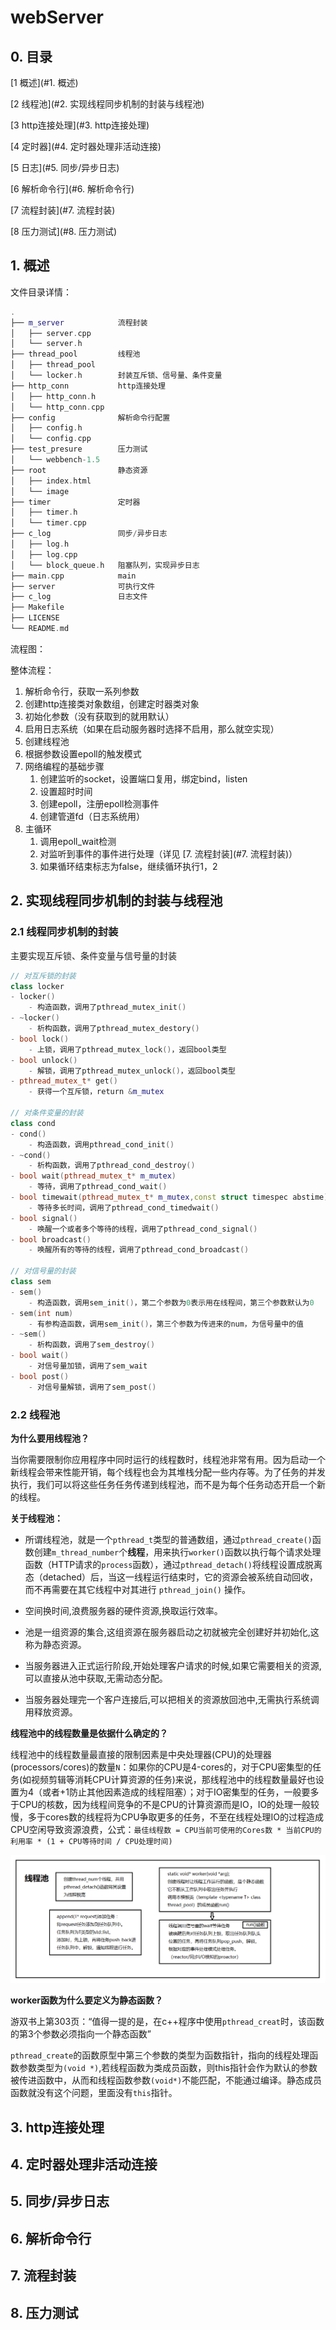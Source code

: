 # webServer

## 0. 目录

[1 概述](#1. 概述)

[2 线程池](#2. 实现线程同步机制的封装与线程池)

[3 http连接处理](#3. http连接处理)

[4 定时器](#4. 定时器处理非活动连接)

[5 日志](#5. 同步/异步日志)

[6 解析命令行](#6. 解析命令行)

[7 流程封装](#7. 流程封装)

[8 压力测试](#8. 压力测试)

## 1. 概述

文件目录详情：

```c++
.
├── m_server			流程封装
│   ├── server.cpp
│   └── server.h
├── thread_pool			线程池
│   ├── thread_pool
│   └── locker.h		封装互斥锁、信号量、条件变量
├── http_conn			http连接处理
│   ├── http_conn.h
│   └── http_conn.cpp
├── config				解析命令行配置
│   ├── config.h
│   └── config.cpp
├── test_presure		压力测试
│   └── webbench-1.5
├── root				静态资源
│   ├── index.html
│   └── image
├── timer				定时器
│   ├── timer.h
│   └── timer.cpp
├── c_log				同步/异步日志
│   ├── log.h
│   ├── log.cpp
│   └── block_queue.h	阻塞队列，实现异步日志
├── main.cpp			main
├── server				可执行文件
├── c_log				日志文件
├── Makefile			
├── LICENSE
└── README.md
```

流程图：



整体流程：

1. 解析命令行，获取一系列参数
2. 创建http连接类对象数组，创建定时器类对象
3. 初始化参数（没有获取到的就用默认）
4. 启用日志系统（如果在启动服务器时选择不启用，那么就空实现）
5. 创建线程池
6. 根据参数设置epoll的触发模式
7. 网络编程的基础步骤
   1. 创建监听的socket，设置端口复用，绑定bind，listen
   2. 设置超时时间
   3. 创建epoll，注册epoll检测事件
   4. 创建管道fd（日志系统用）
8. 主循环
   1. 调用epoll_wait检测
   2. 对监听到事件的事件进行处理（详见 [7. 流程封装](#7. 流程封装)）
   3. 如果循环结束标志为false，继续循环执行1，2

## 2. 实现线程同步机制的封装与线程池
### 2.1 线程同步机制的封装
主要实现互斥锁、条件变量与信号量的封装
```cpp
// 对互斥锁的封装
class locker
- locker()
    - 构造函数，调用了pthread_mutex_init()
- ~locker()
    - 析构函数，调用了pthread_mutex_destory()
- bool lock()
    - 上锁，调用了pthread_mutex_lock()，返回bool类型
- bool unlock()
    - 解锁，调用了pthread_mutex_unlock()，返回bool类型
- pthread_mutex_t* get()
    - 获得一个互斥锁，return &m_mutex

// 对条件变量的封装
class cond
- cond()
    - 构造函数，调用pthread_cond_init()
- ~cond()
    - 析构函数，调用了pthread_cond_destroy()
- bool wait(pthread_mutex_t* m_mutex)
    - 等待，调用了pthread_cond_wait()
- bool timewait(pthread_mutex_t* m_mutex,const struct timespec abstime)
    - 等待多长时间，调用了pthread_cond_timedwait()
- bool signal()
    - 唤醒一个或者多个等待的线程，调用了pthread_cond_signal()
- bool broadcast()
    - 唤醒所有的等待的线程，调用了pthread_cond_broadcast()
    
// 对信号量的封装
class sem
- sem()
    - 构造函数，调用sem_init()，第二个参数为0表示用在线程间，第三个参数默认为0
- sem(int num)
    - 有参构造函数，调用sem_init()，第三个参数为传进来的num，为信号量中的值
- ~sem()
    - 析构函数，调用了sem_destroy()
- bool wait()
    - 对信号量加锁，调用了sem_wait
- bool post()
    - 对信号量解锁，调用了sem_post()

```


### 2.2 线程池

**为什么要用线程池？**

当你需要限制你应用程序中同时运行的线程数时，线程池非常有用。因为启动一个新线程会带来性能开销，每个线程也会为其堆栈分配一些内存等。为了任务的并发执行，我们可以将这些任务任务传递到线程池，而不是为每个任务动态开启一个新的线程。

**关于线程池：**

- 所谓线程池，就是一个`pthread_t`类型的普通数组，通过`pthread_create()`函数创建`m_thread_number`个**线程**，用来执行`worker()`函数以执行每个请求处理函数（HTTP请求的`process`函数），通过`pthread_detach()`将线程设置成脱离态（detached）后，当这一线程运行结束时，它的资源会被系统自动回收，而不再需要在其它线程中对其进行 `pthread_join()` 操作。

- 空间换时间,浪费服务器的硬件资源,换取运行效率。
- 池是一组资源的集合,这组资源在服务器启动之初就被完全创建好并初始化,这称为静态资源。
- 当服务器进入正式运行阶段,开始处理客户请求的时候,如果它需要相关的资源,可以直接从池中获取,无需动态分配。
- 当服务器处理完一个客户连接后,可以把相关的资源放回池中,无需执行系统调用释放资源。

**线程池中的线程数量是依据什么确定的？**

线程池中的线程数量最直接的限制因素是中央处理器(CPU)的处理器(processors/cores)的数量`N`：如果你的CPU是4-cores的，对于CPU密集型的任务(如视频剪辑等消耗CPU计算资源的任务)来说，那线程池中的线程数量最好也设置为4（或者+1防止其他因素造成的线程阻塞）；对于IO密集型的任务，一般要多于CPU的核数，因为线程间竞争的不是CPU的计算资源而是IO，IO的处理一般较慢，多于cores数的线程将为CPU争取更多的任务，不至在线程处理IO的过程造成CPU空闲导致资源浪费，公式：`最佳线程数 = CPU当前可使用的Cores数 * 当前CPU的利用率 * (1 + CPU等待时间 / CPU处理时间)`



![](./image/thread_pool.png)

**worker函数为什么要定义为静态函数？**

游双书上第303页：“值得一提的是，在c++程序中使用`pthread_creat`时，该函数的第3个参数必须指向一个静态函数”

`pthread_create`的函数原型中第三个参数的类型为函数指针，指向的线程处理函数参数类型为`(void *)`,若线程函数为类成员函数，则this指针会作为默认的参数被传进函数中，从而和线程函数参数`(void*)`不能匹配，不能通过编译。静态成员函数就没有这个问题，里面没有`this`指针。



## 3. http连接处理





## 4. 定时器处理非活动连接



## 5. 同步/异步日志



## 6. 解析命令行



## 7. 流程封装



## 8. 压力测试

